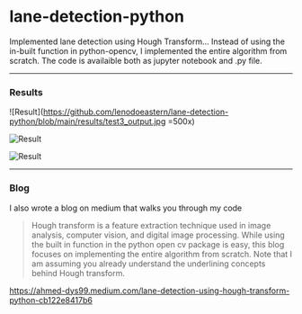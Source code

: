 # lane-detection-python

Implemented lane detection using Hough Transform... Instead of using the in-built function in python-opencv, I implemented the entire algorithm from scratch. The code is availaible both as jupyter notebook and .py file.

---

### Results

![Result](https://github.com/lenodoeastern/lane-detection-python/blob/main/results/test3_output.jpg =500x)

![Result](https://github.com/lenodoeastern/lane-detection-python/blob/main/results/test1_output.jpg)

![Result](https://github.com/lenodoeastern/lane-detection-python/blob/main/results/test8_output.jpg)


---

### Blog

I also wrote a blog on medium that walks you through my code

> Hough transform is a feature extraction technique used in image analysis, computer vision, and digital image processing. While using the built in function in the python open cv package is easy, this blog focuses on implementing the entire algorithm from scratch. Note that I am assuming you already understand the underlining concepts behind Hough transform.

<https://ahmed-dys99.medium.com/lane-detection-using-hough-transform-python-cb122e8417b6>
